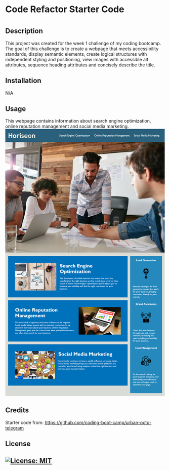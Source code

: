 # Code Refactor Starter Code
# <Your-Project-Title>

## Description

This project was created for the week 1 challenge of my coding bootcamp. The goal of this challenge is to create a webpage that meets accessibility standards, display semantic elements, create logical structures with independent styling and positioning, view images with accessible alt attributes, sequence heading attributes and concisely describe the title.

## Installation
N/A

## Usage

This webpage contains information about search engine optimization, online reputation management and social media marketing.
![img](assets/images/01-html-css-git-homework-demo.jpeg)

## Credits
Starter code from:
https://github.com/coding-boot-camp/urban-octo-telegram

## License

[![License: MIT](https://img.shields.io/badge/License-MIT-yellow.svg)](https://opensource.org/licenses/MIT)
---

 